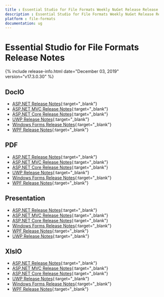```yaml
---
title : Essential Studio for File Formats Weekly NuGet Release Release Notes  
description : Essential Studio for File Formats Weekly NuGet Release Release Notes  
platform : file-formats
documentation: ug
---
```


# Essential Studio for File Formats  Release Notes  

{% include release-info.html date="December 03, 2019" version="v17.3.0.30" %} 

## DocIO

* [ASP.NET Release Notes](/aspnet/release-notes/v17.3.0.30#docio){:target="_blank"}
* [ASP.NET MVC Release Notes](/aspnetmvc/release-notes/v17.3.0.30#docio){:target="_blank"}
* [ASP.NET Core Release Notes](/aspnet-core/release-notes/v17.3.0.30#docio){:target="_blank"}
* [UWP Release Notes](/uwp/release-notes/v17.3.0.30#docio){:target="_blank"}
* [Windows Forms Release Notes](/windowsforms/release-notes/v17.3.0.30#docio){:target="_blank"}
* [WPF Release Notes](/wpf/release-notes/v17.3.0.30#docio){:target="_blank"}


## PDF

* [ASP.NET Release Notes](/aspnet/release-notes/v17.3.0.30#pdf){:target="_blank"}
* [ASP.NET MVC Release Notes](/aspnetmvc/release-notes/v17.3.0.30#pdf){:target="_blank"}
* [ASP.NET Core Release Notes](/aspnet-core/release-notes/v17.3.0.30#pdf){:target="_blank"}
* [UWP Release Notes](/uwp/release-notes/v17.3.0.30#pdf){:target="_blank"}
* [Windows Forms Release Notes](/windowsforms/release-notes/v17.3.0.30#pdf){:target="_blank"}
* [WPF Release Notes](/wpf/release-notes/v17.3.0.30#pdf){:target="_blank"}


## Presentation

* [ASP.NET Release Notes](/aspnet/release-notes/v17.3.0.30#presentation){:target="_blank"}
* [ASP.NET MVC Release Notes](/aspnetmvc/release-notes/v17.3.0.30#presentation){:target="_blank"}
* [ASP.NET Core Release Notes](/aspnet-core/release-notes/v17.3.0.30#presentation){:target="_blank"}
* [Windows Forms Release Notes](/windowsforms/release-notes/v17.3.0.30#presentation){:target="_blank"}
* [WPF Release Notes](/wpf/release-notes/v17.3.0.30#presentation){:target="_blank"}
* [UWP Release Notes](/uwp/release-notes/v17.3.0.30#presentation){:target="_blank"}


## XlsIO

* [ASP.NET Release Notes](/aspnet/release-notes/v17.3.0.30#xlsio){:target="_blank"}
* [ASP.NET MVC Release Notes](/aspnetmvc/release-notes/v17.3.0.30#xlsio){:target="_blank"}
* [ASP.NET Core Release Notes](/aspnet-core/release-notes/v17.3.0.30#xlsio){:target="_blank"}
* [UWP Release Notes](/uwp/release-notes/v17.3.0.30#xlsio){:target="_blank"}
* [Windows Forms Release Notes](/windowsforms/release-notes/v17.3.0.30#xlsio){:target="_blank"}
* [WPF Release Notes](/wpf/release-notes/v17.3.0.30#xlsio){:target="_blank"}